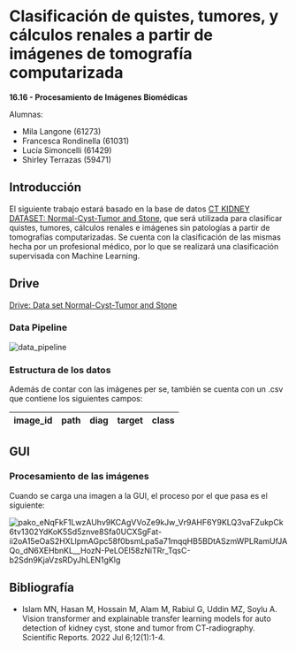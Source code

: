 # Clasificación de quistes, tumores, y cálculos renales a partir de imágenes de tomografía computarizada

**16.16 - Procesamiento de Imágenes Biomédicas**

Alumnas:
- Mila Langone (61273)
- Francesca Rondinella (61031)
- Lucía Simoncelli (61429)
- Shirley Terrazas (59471)

## Introducción

El siguiente trabajo estará basado en la base de datos [CT KIDNEY DATASET: Normal-Cyst-Tumor and Stone](https://www.kaggle.com/datasets/nazmul0087/ct-kidney-dataset-normal-cyst-tumor-and-stone), que será utilizada para clasificar quistes, tumores, cálculos renales e imágenes sin patologías a partir de tomografías computarizadas. Se cuenta con la clasificación de las mismas hecha por un profesional médico, por lo que se realizará una clasificación supervisada con Machine Learning.

## Drive

[Drive: Data set Normal-Cyst-Tumor and Stone](https://drive.google.com/drive/folders/1WzF3_uMtMcyLssO3RGUwCQIadztsjEks?usp=drive_link)

### Data Pipeline

![data_pipeline](https://github.com/milalangone/pib_ct_kidney_segmentation/assets/89553721/e3d089dd-d754-4463-bfd4-3e2bba704402)

### Estructura de los datos

Además de contar con las imágenes per se, también se cuenta con un .csv que contiene los siguientes campos:

| image_id | path | diag | target | class |
| --- | --- | --- | --- | --- |

## GUI
### Procesamiento de las imágenes

Cuando se carga una imagen a la GUI, el proceso por el que pasa es el siguiente:

![pako_eNqFkF1LwzAUhv9KCAgVVoZe9kJw_Vr9AHF6Y9KLQ3vaFZukpCk6tv1302YdKoK5Sd5znve8Sfa0UCXSgFat-ii2oA15eOaS2HXLlpmAGpc58f0bsmLpa5a71mqqHB5BDtASzmWPLRamUfJAQo_dN6XEHbnKL__HozN-PeLOEI58zNiTRr_TqsC-b2Sdn9KjaVzsRDyJhLEN1gKlg](https://github.com/milalangone/pib_ct_kidney_segmentation/assets/89553721/7d2329cd-8b4c-4f6c-9816-db9039bd4c38)


## Bibliografía

- Islam MN, Hasan M, Hossain M, Alam M, Rabiul G, Uddin MZ, Soylu A. Vision transformer and explainable transfer learning models for auto detection of kidney cyst, stone and tumor from CT-radiography. Scientific Reports. 2022 Jul 6;12(1):1-4.
